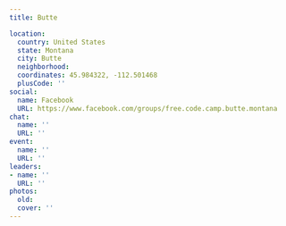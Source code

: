 ```yaml
---
title: Butte

location:
  country: United States
  state: Montana
  city: Butte
  neighborhood: 
  coordinates: 45.984322, -112.501468
  plusCode: ''
social:
  name: Facebook
  URL: https://www.facebook.com/groups/free.code.camp.butte.montana
chat:
  name: ''
  URL: ''
event:
  name: ''
  URL: ''
leaders:
- name: ''
  URL: ''
photos:
  old: 
  cover: ''
---
```


